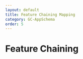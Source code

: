 ```yaml
---
layout: default
title: Feature Chaining Mapping
category: GC-AppSchema
order: 5
---
```


# Feature Chaining

